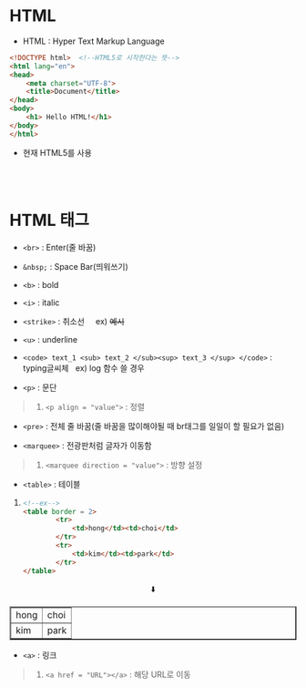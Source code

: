 # HTML

* HTML : Hyper Text Markup Language

```html
<!DOCTYPE html>  <!--HTML5로 시작한다는 뜻-->
<html lang="en">
<head>
    <meta charset="UTF-8">
    <title>Document</title>
</head>
<body>
    <h1> Hello HTML!</h1>
</body>
</html>
```

* 현재 HTML5를 사용

<br></br>
  
# HTML 태그

* ``<br>`` : Enter(줄 바꿈)

* ``&nbsp;`` : Space Bar(띄워쓰기)
  
* ``<b>`` : bold
  
* ``<i>`` : italic
  
* ``<strike>`` : 취소선 &nbsp;&nbsp;&nbsp;&nbsp;ex) ~~예시~~
  
* ``<u>`` : underline
  
* ``<code> text_1 <sub> text_2 </sub><sup> text_3 </sup> </code>`` : typing글씨체 &nbsp;&nbsp;ex) log 함수 쓸 경우 

* ``<p>`` : 문단 <br>
  
> 1. ``<p align = "value">`` : 정렬

* ``<pre>`` : 전체 줄 바꿈(줄 바꿈을 많이해야될 때 br태그를 일일이 할 필요가 없음)

* ``<marquee>`` : 전광판처럼 글자가 이동함

> 1. ``<marquee direction = "value">`` : 방향 설정

* ``<table>`` : 테이블
1. 
    ```html
    <!--ex-->
    <table border = 2>
            <tr>
                <td>hong</td><td>choi</td>
            </tr>
            <tr>
                <td>kim</td><td>park</td>
            </tr>
    </table>
    ```
<center>⬇️
    <table border = 2>
        <tr>
            <td>hong</td><td>choi</td>
        </tr>
        <tr>
            <td>kim</td><td>park</td>
        </tr>
    </table>
</center>

* ``<a>`` : 링크
> 1. ``<a href = "URL"></a>`` : 해당 URL로 이동
